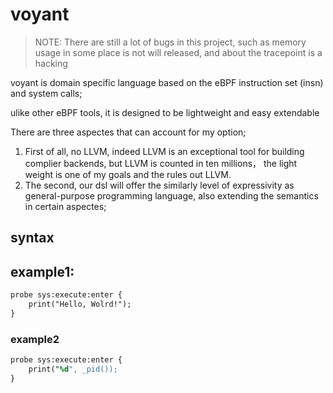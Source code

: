 # voyant

> NOTE: There are still a lot of bugs in this project, such as memory usage in some place is not will released, and about the tracepoint is a hacking

voyant is domain specific language based on the eBPF instruction set (insn) and system calls;

ulike other eBPF tools, it is designed to be lightweight and easy extendable

There are three aspectes that can account for my option;
1. First of all, no LLVM, indeed LLVM is an exceptional tool for building complier backends, but LLVM is counted in ten millions， the light weight is one of my goals and the rules out LLVM.
2. The second, our dsl will offer the similarly level of expressivity as general-purpose programming language, also extending the semantics in certain aspectes;


## syntax

## example1:

```y
probe sys:execute:enter {
    print("Hello, Wolrd!");
}
```

### example2

```y
probe sys:execute:enter {
    print("%d", _pid());
}
```
